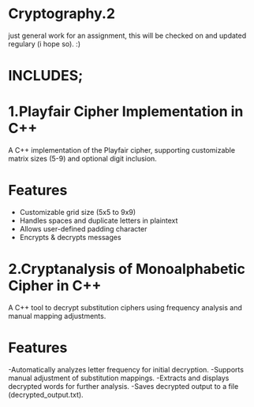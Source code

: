 # Cryptography.2
just general work for an assignment, this will be checked on and updated regulary (i hope so). :)

# INCLUDES;

# 1.Playfair Cipher Implementation in C++
A C++ implementation of the Playfair cipher, supporting customizable matrix sizes (5-9) and optional digit inclusion.

# Features
- Customizable grid size (5x5 to 9x9)
- Handles spaces and duplicate letters in plaintext
- Allows user-defined padding character
- Encrypts & decrypts messages

  

# 2.Cryptanalysis of Monoalphabetic Cipher in C++
A C++ tool to decrypt substitution ciphers using frequency analysis and manual mapping adjustments.

# Features
-Automatically analyzes letter frequency for initial decryption.
-Supports manual adjustment of substitution mappings.
-Extracts and displays decrypted words for further analysis.
-Saves decrypted output to a file (decrypted_output.txt).
